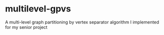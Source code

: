# multilevel-gpvs
A multi-level graph partitioning by vertex separator algorithm I implemented for my senior project
